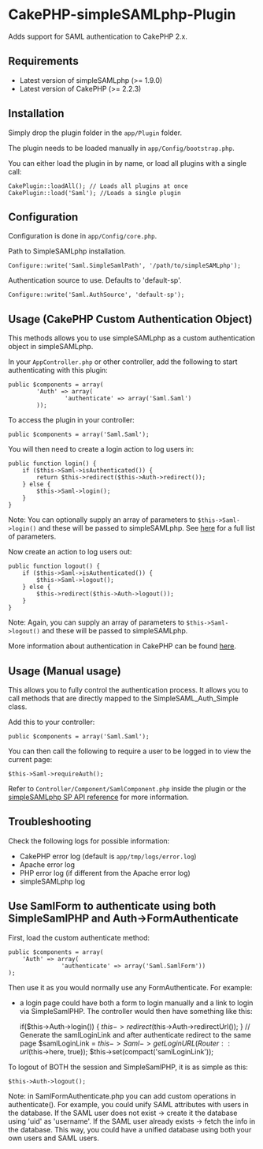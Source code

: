 CakePHP-simpleSAMLphp-Plugin
==================

Adds support for SAML authentication to CakePHP 2.x.

Requirements
------------

* Latest version of simpleSAMLphp (>= 1.9.0)
* Latest version of CakePHP (>= 2.2.3)

Installation
------------

Simply drop the plugin folder in the `app/Plugin` folder.

The plugin needs to be loaded manually in `app/Config/bootstrap.php`.

You can either load the plugin in by name, or load all plugins with a single call:

    CakePlugin::loadAll(); // Loads all plugins at once
    CakePlugin::load('Saml'); //Loads a single plugin

Configuration
-------------

Configuration is done in `app/Config/core.php`.

Path to SimpleSAMLphp installation.

    Configure::write('Saml.SimpleSamlPath', '/path/to/simpleSAMLphp');

Authentication source to use. Defaults to 'default-sp'.

    Configure::write('Saml.AuthSource', 'default-sp');

Usage (CakePHP Custom Authentication Object)
------------------------------
This methods allows you to use simpleSAMLphp as a custom authentication object in simpleSAMLphp.

In your `AppController.php` or other controller, add the following to start authenticating with this plugin:

	public $components = array(
			'Auth' => array(
					'authenticate' => array('Saml.Saml')
			));
			
To access the plugin in your controller:

	public $components = array('Saml.Saml');
			
You will then need to create a login action to log users in:

	public function login() {
		if ($this->Saml->isAuthenticated()) {
			return $this->redirect($this->Auth->redirect());
		} else {
			$this->Saml->login();
		}
	}
	
Note: You can optionally supply an array of parameters to `$this->Saml->login()` and these will be passed to simpleSAMLphp. See [here](http://simplesamlphp.org/docs/stable/saml:sp) for a full list of parameters.

Now create an action to log users out:

	public function logout() {
		if ($this->Saml->isAuthenticated()) {
			$this->Saml->logout();
		} else {
			$this->redirect($this->Auth->logout());
		}
	}
	
Note: Again, you can supply an array of parameters to `$this->Saml->logout()` and these will be passed to simpleSAMLphp.

More information about authentication in CakePHP can be found [here](http://book.cakephp.org/2.0/en/core-libraries/components/authentication.html).

Usage (Manual usage)
--------------------
This allows you to fully control the authentication process. It allows you to call methods that are directly mapped to the SimpleSAML_Auth_Simple class.

Add this to your controller:

    public $components = array('Saml.Saml');
    
You can then call the following to require a user to be logged in to view the current page:

    $this->Saml->requireAuth();
    
Refer to `Controller/Component/SamlComponent.php` inside the plugin or the [simpleSAMLphp SP API reference](http://simplesamlphp.org/docs/stable/simplesamlphp-sp-api) for more information.
    
Troubleshooting
---------------

Check the following logs for possible information:

* CakePHP error log (default is `app/tmp/logs/error.log`)
* Apache error log
* PHP error log (if different from the Apache error log)
* simpleSAMLphp log

Use SamlForm to authenticate using both SimpleSamlPHP and Auth->FormAuthenticate
---------------
First, load the custom authenticate method:

	public $components = array(
		'Auth' => array(
	               'authenticate' => array('Saml.SamlForm'))
	);
	
Then use it as you would normally use any FormAuthenticate. For example:
- a login page could have both a form to login manually and a link to login via SimpleSamlPHP. The controller would then have something like this:

	if($this->Auth->login())
	{
		$this->redirect($this->Auth->redirectUrl());
	}
	// Generate the samlLoginLink and after authenticate redirect to the same page
		$samlLoginLink = $this->Saml->getLoginURL(Router::url($this->here, true));
		$this->set(compact('samlLoginLink'));

To logout of BOTH the session and SimpleSamlPHP, it is as simple as this:

	$this->Auth->logout();
	
Note: in SamlFormAuthenticate.php you can add custom operations in authenticate().
For example, you could unify SAML attributes with users in the database. If the SAML user does not exist -> create it the database using 'uid' as 'username'. If the SAML user already exists -> fetch the info in the database.
This way, you could have a unified database using both your own users and SAML users.